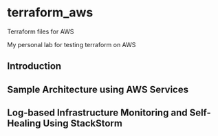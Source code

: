# terraform_aws
Terraform files for AWS

My personal lab for testing terraform on AWS

## Introduction

## Sample Architecture using AWS Services

## Log-based Infrastructure Monitoring and Self-Healing Using StackStorm
